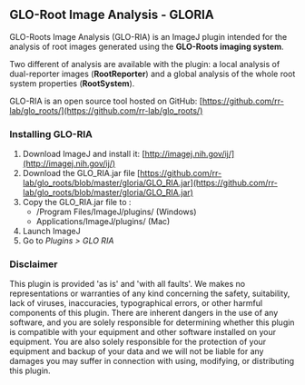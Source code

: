 
## GLO-Root Image Analysis - GLORIA

GLO-Roots Image Analysis (GLO-RIA) is an ImageJ plugin intended for the analysis of root images generated using the **GLO-Roots imaging system**.

Two different of analysis are available with the plugin: a local analysis of dual-reporter images (**RootReporter**) and a global analysis of the whole root system properties (**RootSystem**).

GLO-RIA is an open source tool hosted on GitHub: [https://github.com/rr-lab/glo_roots/](https://github.com/rr-lab/glo_roots/)

### Installing GLO-RIA

1. Download ImageJ and install it: [http://imagej.nih.gov/ij/](http://imagej.nih.gov/ij/)
2. Download the GLO_RIA.jar file [https://github.com/rr-lab/glo_roots/blob/master/gloria/GLO_RIA.jar](https://github.com/rr-lab/glo_roots/blob/master/gloria/GLO_RIA.jar)
3. Copy the GLO_RIA.jar file to :
	- /Program Files/ImageJ/plugins/ (Windows)
	- Applications/ImageJ/plugins/ (Mac)
4. Launch ImageJ
5. Go to *Plugins > GLO RIA*

### Disclaimer

This plugin is provided 'as is' and 'with all faults'. We makes no representations or warranties of any kind concerning the safety, suitability, lack of viruses, inaccuracies, typographical errors, or other harmful components of this plugin. There are inherent dangers in the use of any software, and you are solely responsible for determining whether this plugin is compatible with your equipment and other software installed on your equipment. You are also solely responsible for the protection of your equipment and backup of your data and we will not be liable for any damages you may suffer in connection with using, modifying, or distributing this plugin.
